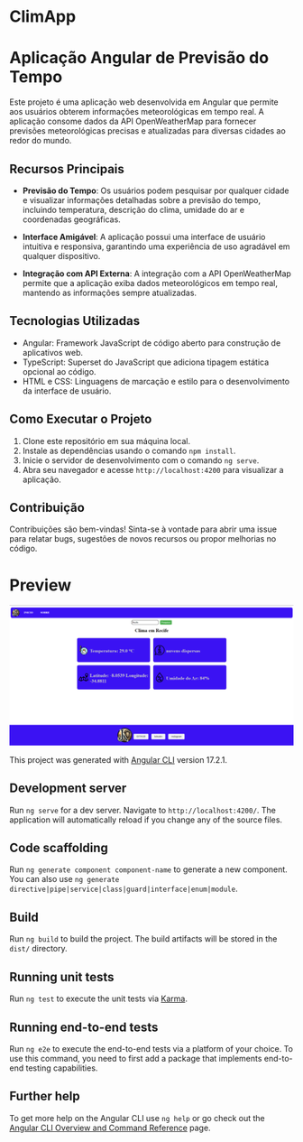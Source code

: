 # ClimApp
# Aplicação Angular de Previsão do Tempo

Este projeto é uma aplicação web desenvolvida em Angular que permite aos usuários obterem informações meteorológicas em tempo real. A aplicação consome dados da API OpenWeatherMap para fornecer previsões meteorológicas precisas e atualizadas para diversas cidades ao redor do mundo.

## Recursos Principais

- **Previsão do Tempo**: Os usuários podem pesquisar por qualquer cidade e visualizar informações detalhadas sobre a previsão do tempo, incluindo temperatura, descrição do clima, umidade do ar e coordenadas geográficas.

- **Interface Amigável**: A aplicação possui uma interface de usuário intuitiva e responsiva, garantindo uma experiência de uso agradável em qualquer dispositivo.

- **Integração com API Externa**: A integração com a API OpenWeatherMap permite que a aplicação exiba dados meteorológicos em tempo real, mantendo as informações sempre atualizadas.

## Tecnologias Utilizadas

- Angular: Framework JavaScript de código aberto para construção de aplicativos web.
- TypeScript: Superset do JavaScript que adiciona tipagem estática opcional ao código.
- HTML e CSS: Linguagens de marcação e estilo para o desenvolvimento da interface de usuário.

## Como Executar o Projeto

1. Clone este repositório em sua máquina local.
2. Instale as dependências usando o comando `npm install`.
3. Inicie o servidor de desenvolvimento com o comando `ng serve`.
4. Abra seu navegador e acesse `http://localhost:4200` para visualizar a aplicação.

## Contribuição

Contribuições são bem-vindas! Sinta-se à vontade para abrir uma issue para relatar bugs, sugestões de novos recursos ou propor melhorias no código.

# Preview

![ClimApp](src/assets/PROJETO.png)


This project was generated with [Angular CLI](https://github.com/angular/angular-cli) version 17.2.1.

## Development server

Run `ng serve` for a dev server. Navigate to `http://localhost:4200/`. The application will automatically reload if you change any of the source files.

## Code scaffolding

Run `ng generate component component-name` to generate a new component. You can also use `ng generate directive|pipe|service|class|guard|interface|enum|module`.

## Build

Run `ng build` to build the project. The build artifacts will be stored in the `dist/` directory.

## Running unit tests

Run `ng test` to execute the unit tests via [Karma](https://karma-runner.github.io).

## Running end-to-end tests

Run `ng e2e` to execute the end-to-end tests via a platform of your choice. To use this command, you need to first add a package that implements end-to-end testing capabilities.

## Further help

To get more help on the Angular CLI use `ng help` or go check out the [Angular CLI Overview and Command Reference](https://angular.io/cli) page.
